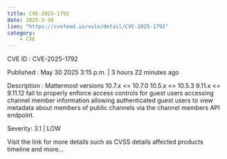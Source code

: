```yaml
---
title: CVE-2025-1792
date: 2025-5-30
lien: "https://cvefeed.io/vuln/detail/CVE-2025-1792"
category:
    - CVE
---
```


CVE ID : CVE-2025-1792

Published :  May 30
2025
3:15 p.m. | 3 hours
22 minutes ago

Description : Mattermost versions 10.7.x <= 10.7.0
10.5.x <= 10.5.3
9.11.x <= 9.11.12 fail to properly enforce access controls for guest users accessing channel member information
allowing authenticated guest users to view metadata about members of public channels via the channel members API endpoint.

Severity: 3.1 | LOW

Visit the link for more details
such as CVSS details
affected products
timeline
and more...
